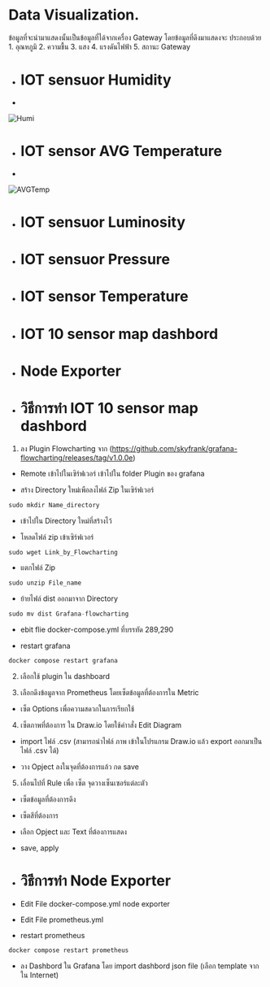 # Data Visualization.

ข้อมูลที่จะนำมาแสดงนั้นเป็นข้อมูลที่ได้จากเครื่อง Gateway โดยข้อมูลที่ดึงมาแสดงจะ
ประกอบด้วย 1. อุณหภูมิ 2. ความชื้น 3. แสง 4. แรงดันไฟฟ้า  5. สถานะ Gateway

- # IOT sensuor Humidity
- 
![Humi](https://github.com/user-attachments/assets/bc1e72df-f1a4-4143-bd40-2719874f9fe1)

- # IOT sensor AVG Temperature
- 
![AVGTemp](https://github.com/user-attachments/assets/98ed7821-f15a-4ec2-b0b5-1a3fba4620ae)

- # IOT sensuor Luminosity


- # IOT sensuor Pressure


- # IOT sensor Temperature


- # IOT 10 sensor map dashbord


- # Node Exporter


- # วิธีการทำ IOT 10 sensor map dashbord

1. ลง Plugin Flowcharting จาก (https://github.com/skyfrank/grafana-flowcharting/releases/tag/v1.0.0e)

- Remote เข้าไปในเซิร์ฟเวอร์ เข้าไปใน folder Plugin ของ grafana

- สร้าง Directory ใหม่เพือลงไฟล์ Zip ในเซิร์ฟเวอร์ 

```cpp
sudo mkdir Name_directory
```

- เข้าไปใน Directory ใหม่ที่สร้างไว้

- โหลดไฟล์ zip เข้าเซิร์ฟเวอร์

```cpp
sudo wget Link_by_Flowcharting
```


- แตกไฟล์ Zip

```cpp
sudo unzip File_name
```

- ย้ายไฟล์ dist ออกมาจาก Directory

```cpp
sudo mv dist Grafana-flowcharting
```

- ebit flie docker-compose.yml ที่บรรทัด 289,290



- restart grafana

```cpp
docker compose restart grafana
```

2. เลือกใช้ plugin ใน dashboard



3. เลือกดึงข้อมูลจาก Prometheus โดยเซ็ตข้อมูลที่ต้องการใน Metric



- เซ็ต Options เพื่อความสดวกในการเรียกใช้



4. เซ็ตภาพที่ต้องการ ใน Draw.io โดยใช้คำาสั่ง Edit Diagram

- import ไฟล์ .csv (สามารถนำไฟล์ ภาพ เข้าในโปรแกรม Draw.io แล้ว export ออกมาเป็นไฟล์ .csv ได้)



- วาง Opject ลงในจุดที่ต้องการแล้ว กด save

5. เลื่อนไปที่ Rule เพื่อ เซ็ต จุดวางเซ็นเซอร์แต่ละตัว



- เซ็ตข้อมูลที่ต้องการดึง



- เซ็ตสีที่ต้องการ



- เลือก Opject และ Text ที่ต้องการแสดง



- save, apply

- # วิธีการทำ Node Exporter

- Edit File docker-compose.yml node exporter



- Edit File prometheus.yml



- restart prometheus

```cpp
docker compose restart prometheus
```

- ลง Dashbord ใน Grafana โดย import dashbord json file (เลือก template จากใน Internet)
